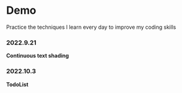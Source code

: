 # Demo
Practice the techniques I learn every day to improve my coding skills
### 2022.9.21 
**Continuous text shading**
### 2022.10.3
**TodoList**
